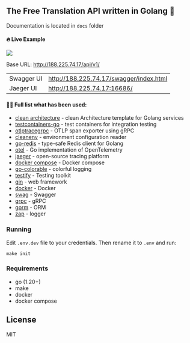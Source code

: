 ## The Free Translation API  written in Golang 🚀
Documentation is located in `docs` folder
#### 🔥 Live Example

![](http://188.225.74.17/uptime)

Base URL: http://188.225.74.17/api/v1/ 

|            |                                         |
|------------|-----------------------------------------|
| Swagger UI | http://188.225.74.17/swagger/index.html |
| Jaeger UI  | http://188.225.74.17:16686/             |

#### 👨‍💻  Full list what has been used:
* [clean architecture](https://github.com/evrone/go-clean-template) - clean Architecture template for Golang services
* [testcontainers-go](github.com/testcontainers/testcontainers-go) - test containers for integration testing
* [otlptracegrpc](go.opentelemetry.io/otel/exporters/otlp/otlptrace/otlptracegrpc) - OTLP span exporter using gRPC
* [cleanenv](github.com/ilyakaznacheev/cleanenv) - environment configuration reader
* [go-redis](https://github.com/go-redis/redis) - type-safe Redis client for Golang
* [otel](https://go.opentelemetry.io/otel) -  Go implementation of OpenTelemetry
* [jaeger](https://www.jaegertracing.io/) - open-source tracing platform
* [docker compose](https://docs.docker.com/compose/) - Docker compose
* [go-colorable](github.com/mattn/go-colorable) - colorful logging
* [testify](https://github.com/stretchr/testify) - Testing toolkit
* [gin](https://github.com/gin-gonic/gin) - web framework
* [docker](https://www.docker.com/) - Docker
* [swag](https://github.com/swaggo/swag) - Swagger
* [grpc](https://grpc.io/) - gRPC
* [gorm](https://gorm.io/) - ORM
* [zap](https://github.com/uber-go/zap) - logger

### Running
Edit `.env.dev` file to your credentials. Then rename it to `.env` and run:

    make init

### Requirements
- go (1.20+)
- make
- docker
- docker compose


## License

MIT
